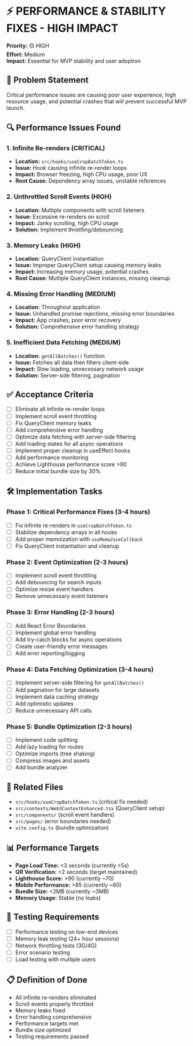# ⚡ PERFORMANCE & STABILITY FIXES - HIGH IMPACT

**Priority:** 🟡 HIGH  
**Effort:** Medium  
**Impact:** Essential for MVP stability and user adoption  

## 🎯 Problem Statement
Critical performance issues are causing poor user experience, high resource usage, and potential crashes that will prevent successful MVP launch.

## 🔍 Performance Issues Found

### 1. Infinite Re-renders (CRITICAL)
- **Location:** `src/hooks/useCropBatchToken.ts`
- **Issue:** Hook causing infinite re-render loops
- **Impact:** Browser freezing, high CPU usage, poor UX
- **Root Cause:** Dependency array issues, unstable references

### 2. Unthrottled Scroll Events (HIGH)
- **Location:** Multiple components with scroll listeners
- **Issue:** Excessive re-renders on scroll
- **Impact:** Janky scrolling, high CPU usage
- **Solution:** Implement throttling/debouncing

### 3. Memory Leaks (HIGH)
- **Location:** QueryClient instantiation
- **Issue:** Improper QueryClient setup causing memory leaks
- **Impact:** Increasing memory usage, potential crashes
- **Root Cause:** Multiple QueryClient instances, missing cleanup

### 4. Missing Error Handling (MEDIUM)
- **Location:** Throughout application
- **Issue:** Unhandled promise rejections, missing error boundaries
- **Impact:** App crashes, poor error recovery
- **Solution:** Comprehensive error handling strategy

### 5. Inefficient Data Fetching (MEDIUM)
- **Location:** `getAllBatches()` function
- **Issue:** Fetches all data then filters client-side
- **Impact:** Slow loading, unnecessary network usage
- **Solution:** Server-side filtering, pagination

## ✅ Acceptance Criteria

- [ ] Eliminate all infinite re-render loops
- [ ] Implement scroll event throttling
- [ ] Fix QueryClient memory leaks
- [ ] Add comprehensive error handling
- [ ] Optimize data fetching with server-side filtering
- [ ] Add loading states for all async operations
- [ ] Implement proper cleanup in useEffect hooks
- [ ] Add performance monitoring
- [ ] Achieve Lighthouse performance score >90
- [ ] Reduce initial bundle size by 30%

## 🛠️ Implementation Tasks

### Phase 1: Critical Performance Fixes (3-4 hours)
- [ ] Fix infinite re-renders in `useCropBatchToken.ts`
- [ ] Stabilize dependency arrays in all hooks
- [ ] Add proper memoization with `useMemo`/`useCallback`
- [ ] Fix QueryClient instantiation and cleanup

### Phase 2: Event Optimization (2-3 hours)
- [ ] Implement scroll event throttling
- [ ] Add debouncing for search inputs
- [ ] Optimize resize event handlers
- [ ] Remove unnecessary event listeners

### Phase 3: Error Handling (2-3 hours)
- [ ] Add React Error Boundaries
- [ ] Implement global error handling
- [ ] Add try-catch blocks for async operations
- [ ] Create user-friendly error messages
- [ ] Add error reporting/logging

### Phase 4: Data Fetching Optimization (3-4 hours)
- [ ] Implement server-side filtering for `getAllBatches()`
- [ ] Add pagination for large datasets
- [ ] Implement data caching strategy
- [ ] Add optimistic updates
- [ ] Reduce unnecessary API calls

### Phase 5: Bundle Optimization (2-3 hours)
- [ ] Implement code splitting
- [ ] Add lazy loading for routes
- [ ] Optimize imports (tree shaking)
- [ ] Compress images and assets
- [ ] Add bundle analyzer

## 🔗 Related Files
- `src/hooks/useCropBatchToken.ts` (critical fix needed)
- `src/contexts/Web3ContextEnhanced.tsx` (QueryClient setup)
- `src/components/` (scroll event handlers)
- `src/pages/` (error boundaries needed)
- `vite.config.ts` (bundle optimization)

## 📊 Performance Targets
- **Page Load Time:** <3 seconds (currently >5s)
- **QR Verification:** <2 seconds (target maintained)
- **Lighthouse Score:** >90 (currently ~70)
- **Mobile Performance:** >85 (currently ~60)
- **Bundle Size:** <2MB (currently ~3MB)
- **Memory Usage:** Stable (no leaks)

## 🧪 Testing Requirements
- [ ] Performance testing on low-end devices
- [ ] Memory leak testing (24+ hour sessions)
- [ ] Network throttling tests (3G/4G)
- [ ] Error scenario testing
- [ ] Load testing with multiple users

## 📋 Definition of Done
- All infinite re-renders eliminated
- Scroll events properly throttled
- Memory leaks fixed
- Error handling comprehensive
- Performance targets met
- Bundle size optimized
- Testing requirements passed